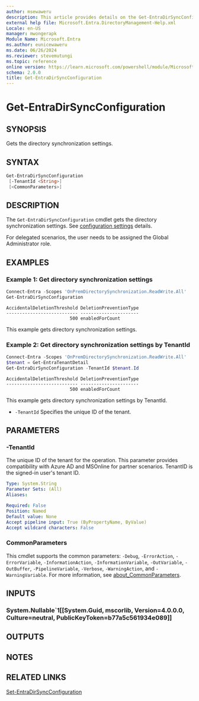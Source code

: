 ```yaml
---
author: msewaweru
description: This article provides details on the Get-EntraDirSyncConfiguration command.
external help file: Microsoft.Entra.DirectoryManagement-Help.xml
Locale: en-US
manager: mwongerapk
Module Name: Microsoft.Entra
ms.author: eunicewaweru
ms.date: 06/26/2024
ms.reviewer: stevemutungi
ms.topic: reference
online version: https://learn.microsoft.com/powershell/module/Microsoft.Entra/Get-EntraDirSyncConfiguration
schema: 2.0.0
title: Get-EntraDirSyncConfiguration
---
```


# Get-EntraDirSyncConfiguration

## SYNOPSIS

Gets the directory synchronization settings.

## SYNTAX

```powershell
Get-EntraDirSyncConfiguration
 [-TenantId <String>]
 [<CommonParameters>]
```

## DESCRIPTION

The `Get-EntraDirSyncConfiguration` cmdlet gets the directory synchronization settings. See [configuration settings](https://learn.microsoft.com/graph/api/resources/onpremisesaccidentaldeletionprevention#properties) details.

For delegated scenarios, the user needs to be assigned the Global Administrator role.

## EXAMPLES

### Example 1: Get directory synchronization settings

```powershell
Connect-Entra -Scopes 'OnPremDirectorySynchronization.ReadWrite.All'
Get-EntraDirSyncConfiguration
```

```Output
AccidentalDeletionThreshold DeletionPreventionType
--------------------------- ----------------------
                        500 enabledForCount
```

This example gets directory synchronization settings.

### Example 2: Get directory synchronization settings by TenantId

```powershell
Connect-Entra -Scopes 'OnPremDirectorySynchronization.ReadWrite.All'
$tenant = Get-EntraTenantDetail
Get-EntraDirSyncConfiguration -TenantId $tenant.Id
```

```Output
AccidentalDeletionThreshold DeletionPreventionType
--------------------------- ----------------------
                        500 enabledForCount
```

This example gets directory synchronization settings by TenantId.

- `-TenantId` Specifies the unique ID of the tenant.

## PARAMETERS

### -TenantId

The unique ID of the tenant for the operation. This parameter provides compatibility with Azure AD and MSOnline for partner scenarios. TenantID is the signed-in user's tenant ID.

```yaml
Type: System.String
Parameter Sets: (All)
Aliases:

Required: False
Position: Named
Default value: None
Accept pipeline input: True (ByPropertyName, ByValue)
Accept wildcard characters: False
```

### CommonParameters

This cmdlet supports the common parameters: `-Debug`, `-ErrorAction`, `-ErrorVariable`, `-InformationAction`, `-InformationVariable`, `-OutVariable`, `-OutBuffer`, `-PipelineVariable`, `-Verbose`, `-WarningAction`, and `-WarningVariable`. For more information, see [about_CommonParameters](https://go.microsoft.com/fwlink/?LinkID=113216).

## INPUTS

### System.Nullable`1[[System.Guid, mscorlib, Version=4.0.0.0, Culture=neutral, PublicKeyToken=b77a5c561934e089]]

## OUTPUTS

## NOTES

## RELATED LINKS

[Set-EntraDirSyncConfiguration](Set-EntraDirSyncConfiguration.md)
